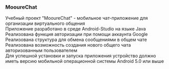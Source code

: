 ### MooureChat ###
Учебный проект "MooureChat" - мобильное чат-приложение для организации виртуального общения <br/>
Приложение разработано в среде Android-Studio на языке Java <br/>
Реализована функция авторизации при помощи аккаунта Google <br/>
Реализована структура для обмена сообщениями в общем чате <br/>
Реализована возможность создания нового общего чата авторизованным пользователем <br/>
Для успешной установки и запуска приложения устройство должно иметь версию мобильной операционной системы Android 5.0 или выше

